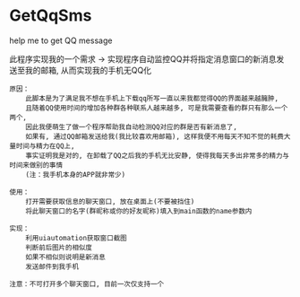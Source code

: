 # GetQqSms
help me to get QQ message

此程序实现我的一个需求 -> 实现程序自动监控QQ并将指定消息窗口的新消息发送至我的邮箱, 从而实现我的手机无QQ化

```text
原因：
    此脚本是为了满足我不想在手机上下载qq所写一直以来我都觉得QQ的界面越来越臃肿, 
    且随着QQ使用时间的增加各种群各种联系人越来越多, 可是我需要查看的群只有那么一个两个, 
    因此我便萌生了做一个程序帮助我自动检测QQ对应的群是否有新消息了, 
    如果有, 通过QQ邮箱发送给我(我比较喜欢用邮箱), 这样我便不用每天不知不觉的耗费大量时间与精力在QQ上, 
    事实证明我是对的, 在卸载了QQ之后我的手机无比安静, 使得我每天多出非常多的精力与时间来做别的事情
    (注：我手机本身的APP就非常少)
    
使用：
    打开需要获取信息的聊天窗口, 放在桌面上(不要被挡住)
    将此聊天窗口的名字(群昵称或你的好友昵称)填入到main函数的name参数内
    
实现：
    利用uiautomation获取窗口截图
    判断前后图片的相似度
    如果不相似则说明是新消息
    发送邮件到我手机

注意：不可打开多个聊天窗口, 目前一次仅支持一个
```
